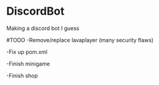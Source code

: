 # DiscordBot
 Making a discord bot I guess


#TODO 
-Remove/replace lavaplayer (many security flaws)

-Fix up pom.xml

-Finish minigame

-Finish shop

